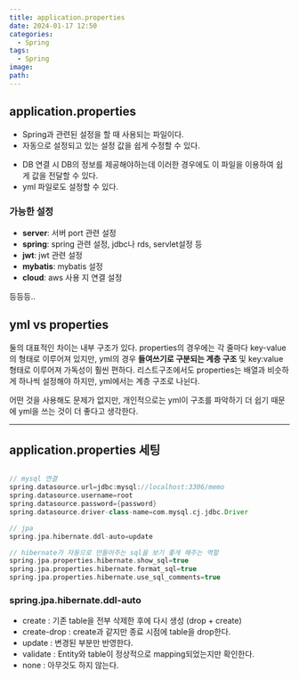 ```yaml
---
title: application.properties
date: 2024-01-17 12:50
categories:
  - Spring
tags:
  - Spring
image: 
path:
---
```


## application.properties
+ Spring과 관련된 설정을 할 때 사용되는 파일이다.
+ 자동으로 설정되고 있는 설정 값을 쉽게 수정할 수 있다.
- DB 연결 시 DB의 정보를 제공해야하는데 이러한 경우에도 이 파일을 이용하여 쉽게 값을 전달할 수 있다.
- yml 파일로도 설정할 수 있다.

### 가능한 설정
+ **server**: 서버 port 관련 설정
+ **spring**: spring 관련 설정, jdbc나 rds, servlet설정 등
+ **jwt**: jwt 관련 설정
+ **mybatis**: mybatis 설정
+ **cloud**: aws 사용 지 연결 설정

등등등..


## yml vs properties
둘의 대표적인 차이는 내부 구조가 있다. properties의 경우에는 각 줄마다 key-value의 형태로 이루어져 있지만, yml의 경우 **들여쓰기로 구분되는 계층 구조** 및 key:value 형태로 이루어져 가독성이 훨씬 편하다. 리스트구조에서도 properties는 배열과 비슷하게 하나씩 설정해야 하지만, yml에서는 계층 구조로 나뉜다.

어떤 것을 사용해도 문제가 없지만, 개인적으로는 yml이 구조를 파악하기 더 쉽기 때문에 yml을 쓰는 것이 더 좋다고 생각한다.

---

## application.properties 세팅

```groovy

// mysql 연결
spring.datasource.url=jdbc:mysql://localhost:3306/memo  
spring.datasource.username=root  
spring.datasource.password={password}  
spring.datasource.driver-class-name=com.mysql.cj.jdbc.Driver  

// jpa
spring.jpa.hibernate.ddl-auto=update  

// hibernate가 자동으로 만들어주는 sql을 보기 좋게 해주는 역할
spring.jpa.properties.hibernate.show_sql=true  
spring.jpa.properties.hibernate.format_sql=true  
spring.jpa.properties.hibernate.use_sql_comments=true
```

### spring.jpa.hibernate.ddl-auto
+ create : 기존 table을 전부 삭제한 후에 다시 생성 (drop + create)
+ create-drop : create과 같지만 종료 시점에 table을 drop한다.
+ update : 변경된 부분만 반영한다.
+ validate : Entity와 table이 정상적으로 mapping되었는지만 확인한다.
+ none : 아무것도 하지 않는다.
